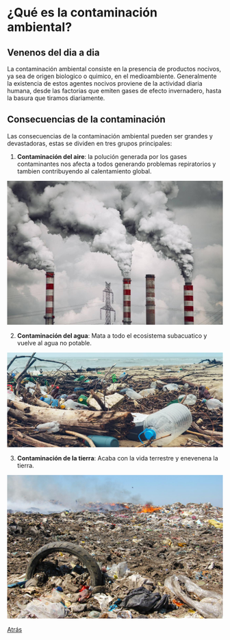 # ¿Qué es la contaminación ambiental?

## Venenos del dia a dia
La contaminación ambiental consiste en la presencia de productos nocivos, ya sea de origen biologico o quimico, en el medioambiente.
Generalmente la existencia de estos agentes nocivos proviene de la actividad diaria humana, desde las factorias que emiten gases de efecto invernadero, hasta la basura que tiramos diariamente.

## Consecuencias de la contaminación

Las consecuencias de la contaminación ambiental pueden ser grandes y devastadoras, estas se dividen en tres grupos principales:

1. **Contaminación del aire**: la polución generada por los gases contaminantes nos afecta a todos generando problemas repiratorios y tambien contribuyendo al calentamiento global.

![conta-aire](/Imagenes/conta-aire.jpg)

2. **Contaminación del agua**: Mata a todo el ecosistema subacuatico y vuelve al agua no potable.

![conta-agua](/Imagenes/conta-agua.jpg)

3. **Contaminación de la tierra**: Acaba con la vida terrestre y enevenena la tierra.

![conta-tierra](/Imagenes/conta-tierra.jpg)

[Atrás](/README.md)
